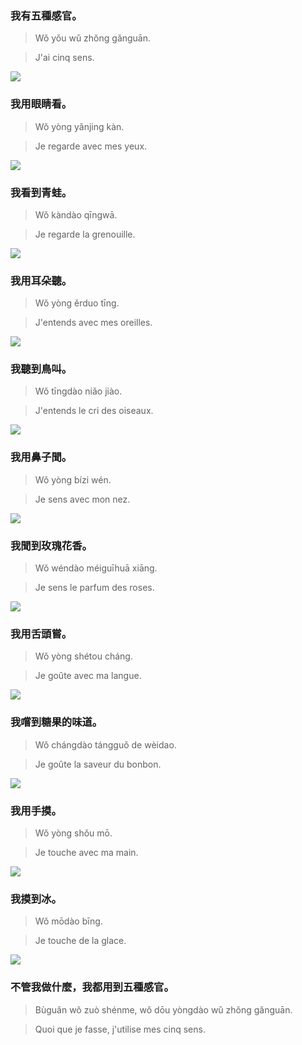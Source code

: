 ### 我有五種感官。
> Wǒ yǒu wǔ zhǒng gǎnguān.

> J'ai cinq sens.

![](../../static/images/mes_cinq_sens/img_1.png)

### 我用眼睛看。
> Wǒ yòng yǎnjing kàn.

> Je regarde avec mes yeux.

![](../../static/images/mes_cinq_sens/img_2.png)

### 我看到青蛙。
> Wǒ kàndào qīngwā.

> Je regarde la grenouille.

![](../../static/images/mes_cinq_sens/img_3.png)

### 我用耳朵聽。
> Wǒ yòng ěrduo tīng.

> J'entends avec mes oreilles.

![](../../static/images/mes_cinq_sens/img_4.png)

### 我聽到鳥叫。
> Wǒ tīngdào niǎo jiào.

> J'entends le cri des oiseaux.

![](../../static/images/mes_cinq_sens/img_5.png)

### 我用鼻子聞。
> Wǒ yòng bízi wén.

> Je sens avec mon nez.

![](../../static/images/mes_cinq_sens/img_6.png)

### 我聞到玫瑰花香。
> Wǒ wéndào méiguīhuā xiāng.

> Je sens le parfum des roses.

![](../../static/images/mes_cinq_sens/img_7.png)

### 我用舌頭嘗。
> Wǒ yòng shétou cháng.

> Je goûte avec ma langue.

![](../../static/images/mes_cinq_sens/img_8.png)

### 我嚐到糖果的味道。
> Wǒ chángdào tángguǒ de wèidao.

> Je goûte la saveur du bonbon.

![](../../static/images/mes_cinq_sens/img_9.png)

### 我用手摸。
> Wǒ yòng shǒu mō.

> Je touche avec ma main.

![](../../static/images/mes_cinq_sens/img_10.png)

### 我摸到冰。
> Wǒ mōdào bīng.

> Je touche de la glace.

![](../../static/images/mes_cinq_sens/img_11.png)

### 不管我做什麼，我都用到五種感官。
> Bùguǎn wǒ zuò shénme, wǒ dōu yòngdào wǔ zhǒng gǎnguān.

> Quoi que je fasse, j'utilise mes cinq sens.